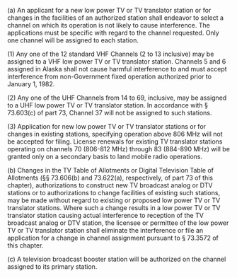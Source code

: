 (a) An applicant for a new low power TV or TV translator station or for changes in the facilities of an authorized station shall endeavor to select a channel on which its operation is not likely to cause interference. The applications must be specific with regard to the channel requested. Only one channel will be assigned to each station.
                                

(1) Any one of the 12 standard VHF Channels (2 to 13 inclusive) may be assigned to a VHF low power TV or TV translator station. Channels 5 and 6 assigned in Alaska shall not cause harmful interference to and must accept interference from non-Government fixed operation authorized prior to January 1, 1982.

(2) Any one of the UHF Channels from 14 to 69, inclusive, may be assigned to a UHF low power TV or TV translator station. In accordance with § 73.603(c) of part 73, Channel 37 will not be assigned to such stations.

(3) Application for new low power TV or TV translator stations or for changes in existing stations, specifying operation above 806 MHz will not be accepted for filing. License renewals for existing TV translator stations operating on channels 70 (806-812 MHz) through 83 (884-890 MHz) will be granted only on a secondary basis to land mobile radio operations.

(b) Changes in the TV Table of Allotments or Digital Television Table of Allotments (§§ 73.606(b) and 73.622(a), respectively, of part 73 of this chapter), authorizations to construct new TV broadcast analog or DTV stations or to authorizations to change facilities of existing such stations, may be made without regard to existing or proposed low power TV or TV translator stations. Where such a change results in a low power TV or TV translator station causing actual interference to reception of the TV broadcast analog or DTV station, the licensee or permittee of the low power TV or TV translator station shall eliminate the interference or file an application for a change in channel assignment pursuant to § 73.3572 of this chapter.

(c) A television broadcast booster station will be authorized on the channel assigned to its primary station.

